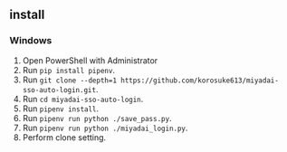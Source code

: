 ## install

### Windows

1. Open PowerShell with Administrator
2. Run `pip install pipenv`.
3. Run `git clone --depth=1 https://github.com/korosuke613/miyadai-sso-auto-login.git`.
4. Run `cd miyadai-sso-auto-login`.
5. Run `pipenv install`.
6. Run `pipenv run python ./save_pass.py`.
7. Run `pipenv run python ./miyadai_login.py`.
8. Perform clone setting.